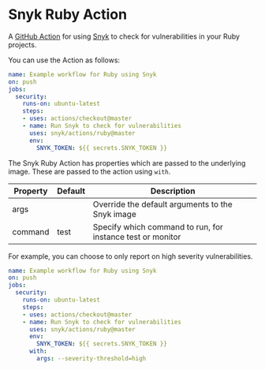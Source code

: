 # Snyk Ruby Action

A [GitHub Action](https://github.com/features/actions) for using [Snyk](https://snyk.io) to check for
vulnerabilities in your Ruby projects.

You can use the Action as follows:

```yaml
name: Example workflow for Ruby using Snyk 
on: push
jobs:
  security:
    runs-on: ubuntu-latest
    steps:
    - uses: actions/checkout@master
    - name: Run Snyk to check for vulnerabilities
      uses: snyk/actions/ruby@master
      env:
        SNYK_TOKEN: ${{ secrets.SNYK_TOKEN }}
```

The Snyk Ruby Action has properties which are passed to the underlying image. These are
passed to the action using `with`.

| Property | Default | Description |
| --- | --- | --- |
| args |   | Override the default arguments to the Snyk image |
| command | test | Specify which command to run, for instance test or monitor |

For example, you can choose to only report on high severity vulnerabilities.

```yaml
name: Example workflow for Ruby using Snyk 
on: push
jobs:
  security:
    runs-on: ubuntu-latest
    steps:
    - uses: actions/checkout@master
    - name: Run Snyk to check for vulnerabilities
      uses: snyk/actions/ruby@master
      env:
        SNYK_TOKEN: ${{ secrets.SNYK_TOKEN }}
      with:
        args: --severity-threshold=high
```
